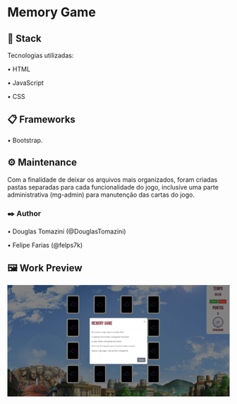 # Memory Game

## 🔧 Stack
Tecnologias utilizadas:

• HTML

• JavaScript

• CSS

## 📋 Frameworks

• Bootstrap.

## ⚙️ Maintenance

Com a finalidade de deixar os arquivos mais organizados, foram criadas pastas separadas para cada funcionalidade do jogo, inclusive uma parte administrativa (mg-admin) para manutenção das cartas do jogo.

### ✒️ Author

• Douglas Tomazini (@DouglasTomazini)

• Felipe Farias (@felps7k)

## 🖼 Work Preview

![Final Preview](https://github.com/felps7k/memory-game/blob/main/preview.png)
